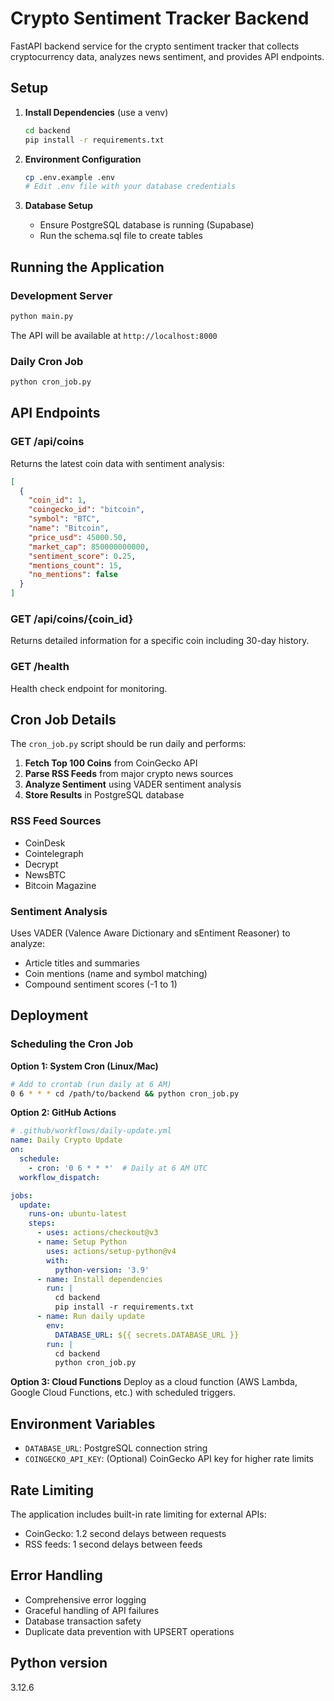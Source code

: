 # Crypto Sentiment Tracker Backend

FastAPI backend service for the crypto sentiment tracker that collects cryptocurrency data, analyzes news sentiment, and provides API endpoints.

## Setup

1. **Install Dependencies** (use a venv)
   ```bash
   cd backend
   pip install -r requirements.txt
   ```

2. **Environment Configuration**
   ```bash
   cp .env.example .env
   # Edit .env file with your database credentials
   ```

3. **Database Setup**
   - Ensure PostgreSQL database is running (Supabase)
   - Run the schema.sql file to create tables

## Running the Application

### Development Server
```bash
python main.py
```
The API will be available at `http://localhost:8000`

### Daily Cron Job
```bash
python cron_job.py
```

## API Endpoints

### GET /api/coins
Returns the latest coin data with sentiment analysis:
```json
[
  {
    "coin_id": 1,
    "coingecko_id": "bitcoin",
    "symbol": "BTC",
    "name": "Bitcoin",
    "price_usd": 45000.50,
    "market_cap": 850000000000,
    "sentiment_score": 0.25,
    "mentions_count": 15,
    "no_mentions": false
  }
]
```

### GET /api/coins/{coin_id}
Returns detailed information for a specific coin including 30-day history.

### GET /health
Health check endpoint for monitoring.

## Cron Job Details

The `cron_job.py` script should be run daily and performs:

1. **Fetch Top 100 Coins** from CoinGecko API
2. **Parse RSS Feeds** from major crypto news sources
3. **Analyze Sentiment** using VADER sentiment analysis
4. **Store Results** in PostgreSQL database

### RSS Feed Sources
- CoinDesk
- Cointelegraph  
- Decrypt
- NewsBTC
- Bitcoin Magazine

### Sentiment Analysis
Uses VADER (Valence Aware Dictionary and sEntiment Reasoner) to analyze:
- Article titles and summaries
- Coin mentions (name and symbol matching)
- Compound sentiment scores (-1 to 1)

## Deployment

### Scheduling the Cron Job

**Option 1: System Cron (Linux/Mac)**
```bash
# Add to crontab (run daily at 6 AM)
0 6 * * * cd /path/to/backend && python cron_job.py
```

**Option 2: GitHub Actions**
```yaml
# .github/workflows/daily-update.yml
name: Daily Crypto Update
on:
  schedule:
    - cron: '0 6 * * *'  # Daily at 6 AM UTC
  workflow_dispatch:

jobs:
  update:
    runs-on: ubuntu-latest
    steps:
      - uses: actions/checkout@v3
      - name: Setup Python
        uses: actions/setup-python@v4
        with:
          python-version: '3.9'
      - name: Install dependencies
        run: |
          cd backend
          pip install -r requirements.txt
      - name: Run daily update
        env:
          DATABASE_URL: ${{ secrets.DATABASE_URL }}
        run: |
          cd backend
          python cron_job.py
```

**Option 3: Cloud Functions**
Deploy as a cloud function (AWS Lambda, Google Cloud Functions, etc.) with scheduled triggers.

## Environment Variables

- `DATABASE_URL`: PostgreSQL connection string
- `COINGECKO_API_KEY`: (Optional) CoinGecko API key for higher rate limits

## Rate Limiting

The application includes built-in rate limiting for external APIs:
- CoinGecko: 1.2 second delays between requests
- RSS feeds: 1 second delays between feeds

## Error Handling

- Comprehensive error logging
- Graceful handling of API failures
- Database transaction safety
- Duplicate data prevention with UPSERT operations

## Python version
3.12.6
